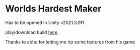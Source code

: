 # Worlds Hardest Maker

Has to be opened in Unity v2021.3.9f1

play/download build [here](https://berrygoodgamez.itch.io/worlds-hardest-maker)

Thanks to abho for letting me rip some textures from his game
